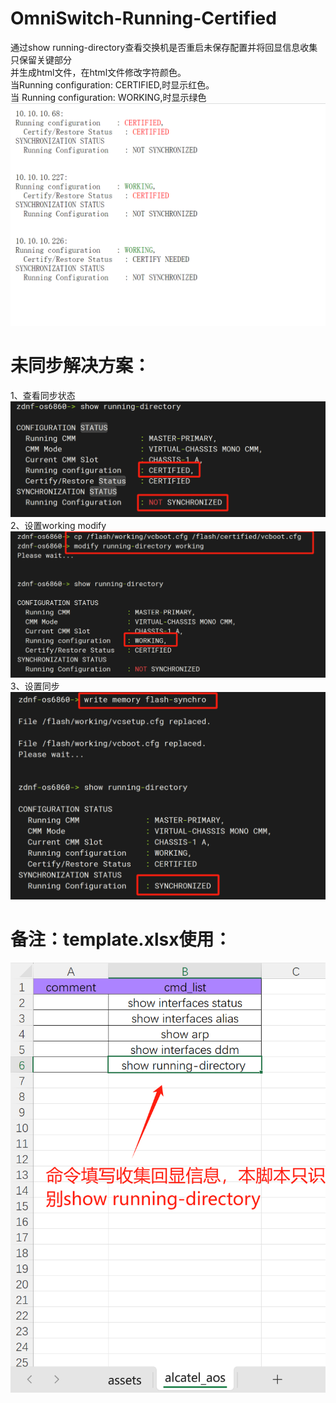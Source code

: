 # OmniSwitch-Running-Certified
通过show running-directory查看交换机是否重启未保存配置并将回显信息收集只保留关键部分<br>
并生成html文件，在html文件修改字符颜色。<br>
当Running configuration: CERTIFIED,时显示红色。<br>
当 Running configuration: WORKING,时显示绿色<br>
![image](https://github.com/DengShicong/OmniSwitch-Running-Certified/blob/main/pictures/html.png)

# 未同步解决方案：<br>
1、查看同步状态<br>
![image](https://github.com/DengShicong/OmniSwitch-Running-Certified/blob/main/pictures/status.png)
2、设置working modify<br>
![image](https://github.com/DengShicong/OmniSwitch-Running-Certified/blob/main/pictures/working.png)
3、设置同步<br>
![image](https://github.com/DengShicong/OmniSwitch-Running-Certified/blob/main/pictures/sychornized.png)

# 备注：template.xlsx使用：<br>

![image](https://github.com/DengShicong/OmniSwitch-Running-Certified/blob/main/pictures/cmd.png)

